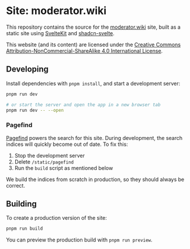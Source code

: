 # Site: moderator.wiki

This repository contains the source for the [moderator.wiki](https://moderation.wiki) site, built as a static site
using [SvelteKit](https://kit.svelte.dev/) and [shadcn-svelte](https://www.shadcn-svelte.com/).

This website (and its content) are licensed under the 
[Creative Commons Attribution-NonCommercial-ShareAlike 4.0 International License](https://creativecommons.org/licenses/by-nc-sa/4.0/deed.en).

## Developing

Install dependencies with `pnpm install`, and start a development server:

```bash
pnpm run dev

# or start the server and open the app in a new browser tab
pnpm run dev -- --open
```

### Pagefind

[Pagefind](https://pagefind.app/) powers the search for this site.
During development, the search indices will quickly become out of date.
To fix this:

1. Stop the development server
2. Delete `/static/pagefind`
3. Run the `build` script as mentioned below

We build the indices from scratch in production, so they should always be correct.

## Building

To create a production version of the site:

```bash
pnpm run build
```

You can preview the production build with `pnpm run preview`.

